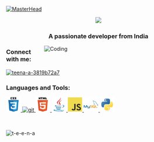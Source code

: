 
[![MasterHead](https://github.com/Anmol-Baranwal/Cool-GIFs-For-GitHub/assets/74038190/d48893bd-0757-481c-8d7e-ba3e163feae7)](https://T-E-E-N-A.io)


<p align="center">
    <a href="https://github.com/t-e-e-n-a/readme-typing-svg">
        <img src="https://readme-typing-svg.herokuapp.com/?lines=Hello,+I+am+Teena!;Passionate+about+Exploring+New+Coding+Languages;Coding+Enthusiast+❤;Eager+to+Learn+New+Technologies.&font=Fira+Code&center=true&width=600&height=60&color=8B008B&vleft=true&size=24&pause=1000&repeat=true&background=000000&color=00FF00&vCenter=true&width=700&height=50&duration=4000">
    </a>
</p>
<h3 align="center">A passionate developer from India</h3>
<img align="right" alt="Coding" width="400" src="https://user-images.githubusercontent.com/74038190/213910845-af37a709-8995-40d6-be59-724526e3c3d7.gif">

<h3 align="left">Connect with me:</h3>
<p align="left">
<a href="https://linkedin.com/in/teena-a-3819b72a7" target="blank"><img align="center" src="https://raw.githubusercontent.com/rahuldkjain/github-profile-readme-generator/master/src/images/icons/Social/linked-in-alt.svg" alt="teena-a-3819b72a7" height="30" width="40" /></a>
</p>

<h3 align="left">Languages and Tools:</h3>
<p align="left"> <a href="https://www.w3schools.com/css/" target="_blank" rel="noreferrer"> <img src="https://raw.githubusercontent.com/devicons/devicon/master/icons/css3/css3-original-wordmark.svg" alt="css3" width="40" height="40"/> </a> <a href="https://git-scm.com/" target="_blank" rel="noreferrer"> <img src="https://www.vectorlogo.zone/logos/git-scm/git-scm-icon.svg" alt="git" width="40" height="40"/> </a> <a href="https://www.w3.org/html/" target="_blank" rel="noreferrer"> <img src="https://raw.githubusercontent.com/devicons/devicon/master/icons/html5/html5-original-wordmark.svg" alt="html5" width="40" height="40"/> </a> <a href="https://www.java.com" target="_blank" rel="noreferrer"> <img src="https://raw.githubusercontent.com/devicons/devicon/master/icons/java/java-original.svg" alt="java" width="40" height="40"/> </a> <a href="https://developer.mozilla.org/en-US/docs/Web/JavaScript" target="_blank" rel="noreferrer"> <img src="https://raw.githubusercontent.com/devicons/devicon/master/icons/javascript/javascript-original.svg" alt="javascript" width="40" height="40"/> </a> <a href="https://www.mysql.com/" target="_blank" rel="noreferrer"> <img src="https://raw.githubusercontent.com/devicons/devicon/master/icons/mysql/mysql-original-wordmark.svg" alt="mysql" width="40" height="40"/> </a> <a href="https://www.python.org" target="_blank" rel="noreferrer"> <img src="https://raw.githubusercontent.com/devicons/devicon/master/icons/python/python-original.svg" alt="python" width="40" height="40"/> </a> </p>
<br>
<p><img align="center" src="https://github-readme-stats.vercel.app/api/top-langs?username=t-e-e-n-a&show_icons=true&locale=en&layout=compact" alt="t-e-e-n-a" /></p>
